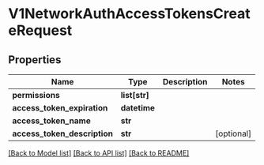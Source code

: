 # V1NetworkAuthAccessTokensCreateRequest

## Properties
Name | Type | Description | Notes
------------ | ------------- | ------------- | -------------
**permissions** | **list[str]** |  | 
**access_token_expiration** | **datetime** |  | 
**access_token_name** | **str** |  | 
**access_token_description** | **str** |  | [optional] 

[[Back to Model list]](../README.md#documentation-for-models) [[Back to API list]](../README.md#documentation-for-api-endpoints) [[Back to README]](../README.md)

